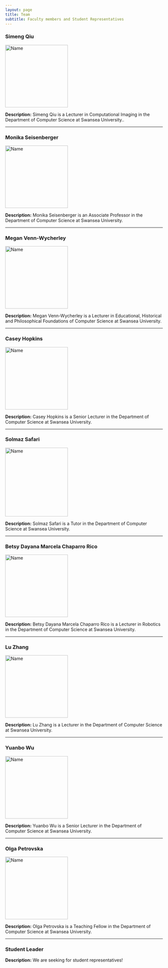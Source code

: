 ```yaml
---
layout: page
title: Team
subtitle: Faculty members and Student Representatives
---
```



### Simeng Qiu
<img src="https://qsimeng.github.io/wimcs-site/assets/img/s.png" alt="Name" style="width: 200px; height: auto; object-fit: cover;">

**Description:** Simeng Qiu is a Lecturer in Computational Imaging in the Department of Computer Science at Swansea University..

---

### Monika Seisenberger
<img src="https://qsimeng.github.io/wimcs-site/assets/img/m.png" alt="Name" style="width: 200px; height: auto; object-fit: contain;">
  
**Description:** Monika Seisenberger is an Associate Professor in the Department of Computer Science at Swansea University.

---

### Megan Venn-Wycherley
<img src="https://qsimeng.github.io/wimcs-site/assets/img/me.png" alt="Name" style="width: 200px; height: auto; object-fit: contain;">

**Description:** Megan Venn-Wycherley is a Lecturer in Educational, Historical and Philosophical Foundations of Computer Science at Swansea University.

---

### Casey Hopkins
<img src="https://qsimeng.github.io/wimcs-site/assets/img/c.png" alt="Name" style="width: 200px; height: auto; object-fit: contain;">

**Description:** Casey Hopkins is a Senior Lecturer in the Department of Computer Science at Swansea University.

---

### Solmaz Safari
<img src="https://qsimeng.github.io/wimcs-site/assets/img/so.png" alt="Name" style="width: 200px; height: 220; object-fit: contain;">

**Description:** Solmaz Safari is a Tutor in the Department of Computer Science at Swansea University.

---

### Betsy Dayana Marcela Chaparro Rico
<img src="https://qsimeng.github.io/wimcs-site/assets/img/b.png" alt="Name" style="width: 200px; height: auto; object-fit: contain;">

**Description:** Betsy Dayana Marcela Chaparro Rico is a Lecturer in Robotics in the Department of Computer Science at Swansea University.

---

### Lu Zhang
<img src="https://qsimeng.github.io/wimcs-site/assets/img/l.png" alt="Name" style="width: 200px; height: auto; object-fit: contain;">

**Description:** Lu Zhang is a Lecturer in the Department of Computer Science at Swansea University.

---

### Yuanbo Wu
<img src="https://qsimeng.github.io/wimcs-site/assets/img/y.png" alt="Name" style="width: 200px; height: auto; object-fit: contain;">

**Description:** Yuanbo Wu is a Senior Lecturer in the Department of Computer Science at Swansea University.

---

### Olga Petrovska
<img src="https://qsimeng.github.io/wimcs-site/assets/img/o.png" alt="Name" style="width: 200px; height: auto; object-fit: contain;">

**Description:** Olga Petrovska is a Teaching Fellow in the Department of Computer Science at Swansea University.

---

### Student Leader
 
**Description:** We are seeking for student representatives!
